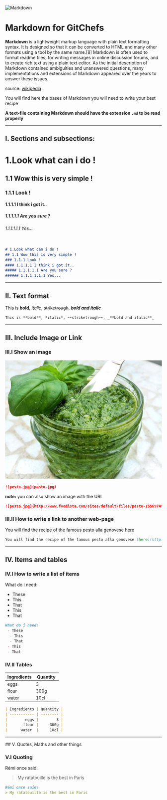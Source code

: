 
![Markdown](http://pad.haroopress.com/docs/en/markdown/images/markdown_128.png)
# Markdown for GitChefs


**Markdown** is a lightweight markup language with plain text formatting syntax.
It is designed so that it can be converted to HTML and many other formats using
a tool by the same name.[8] Markdown is often used to format readme files, for
writing messages in online discussion forums, and to create rich text using a
plain text editor. As the initial description of Markdown contained ambiguities
and unanswered questions, many implementations and extensions of Markdown
appeared over the years to answer these issues.

source: [wikipedia](https://en.wikipedia.org/wiki/Markdown)

You will find here the bases of Markdown you will need to write your best recipe

**A text-file containing Markdown should have the extension `.md` to be read properly**

---

## I. Sections and subsections:


# 1.Look what can i do !
## 1.1 Wow this is very simple !
### 1.1.1 Look !
#### 1.1.1.1 I think i got it..
##### 1.1.1.1.1 Are you sure ?
###### 1.1.1.1.1.1 Yes...


```Markdown

# 1.Look what can i do !
## 1.1 Wow this is very simple !
### 1.1.1 Look !
#### 1.1.1.1 I think i got it..
##### 1.1.1.1.1 Are you sure ?
###### 1.1.1.1.1.1 Yes...

```

---

## II. Text format

This is **bold**, *italic*, ~~striketrough~~, _**bold and italic**_


```Markdown
This is **bold**, *italic*, ~~striketrough~~, _**bold and italic**_
```

---

## III. Include Image or Link
### III.I Show an image

![pesto.jpg](pesto.jpg)

```Markdown
![pesto.jpg](pesto.jpg)
```


**note:** you can also show an image with the URL
```Markdown
![pesto.jpg](http://www.foodista.com/sites/default/files/pesto-1556974%20%281%29.jpg)
```

### III.II How to write a link to another web-page

You will find the recipe of the famous pesto alla genovese [here](http://www.foodista.com/recipe/F52CN46C/pesto-genovese)


```Markdown
You will find the recipe of the famous pesto alla genovese [here](http://www.foodista.com/recipe/F52CN46C/pesto-genovese)
```

---

## IV. Items and tables

### IV.I How to write a list of items


What do i need:
 - These
  - This
  - That
 - This
 - That

```Markdown
What do i need:
 - These
  - This
  - That
 - This
 - That
```


### IV.II Tables

| Ingredients | Quantity |
| ----------- | -------- |
|        eggs |        3 |
|       flour |     300g |
|      water  |     10cl |


```Markdown
| Ingredients | Quantity |
| ----------- | -------- |
|        eggs |        3 |
|       flour |     300g |
|      water  |     10cl |
```

---

## V. Quotes, Maths and other things
### V.I Quoting

Rémi once said:
> My ratatouille is the best in Paris


```Markdown
Rémi once said:
> My ratatouille is the best in Paris

```
